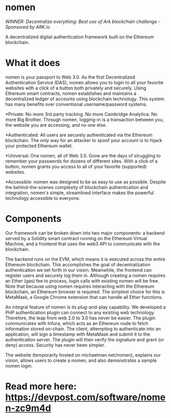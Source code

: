 # nomen
*WINNER: Decentralize everything: Best use of Ark blockchain challenge - Sponsored by ARK.io*

A decentralized digital authentication framework built on the Ethereum blockchain.

# What it does
nomen is your passport to Web 3.0. As the first Decentralized Authentication Service (DAS), nomen allows you to login to all your favorite websites with a click of a button both privately and securely. Using Ethereum smart contracts, nomen establishes and maintains a decentralized ledger of accounts using blockchain technology. This system has many benefits over conventional username/password systems.

*Private: No more 3rd party tracking. No more Cambridge Analytica. No more Big Brother. Through nomen, logging-in is a transaction between you, the website you are accessing, and no one else.

*Authenticated: All users are securely authenticated via the Ethereum blockchain. The only way for an attacker to spoof your account is to hijack your protected Ethereum wallet.

*Universal: One nomen, all of Web 3.0. Gone are the days of struggling to remember your passwords for dozens of different sites. With a click of a button, nomen grants you access to all of your favorite (supported) websites.

*Accessible: nomen was designed to be as easy to use as possible. Despite the behind-the-scenes complexity of blockchain authentication and integration, nomen's simple, streamlined interface makes the powerful technology accessible to everyone.

# Components
Our framework can be broken down into two major components: a backend served by a Solidity smart contract running on the Ethereum Virtual Machine, and a frontend that uses the web3 API to communicate with the blockchain.

The backend runs on the EVM, which means it is executed across the entire Ethereum blockchain. This accomplishes the goal of decentralization authentication we set forth in our vision. Meanwhile, the frontend can register users and securely log them in. Although creating a nomen requires an Ether (gas) fee to process, login calls with existing nomen will be free. Note that because using nomen requires interacting with the Ethereum blockchain, an Ethereum browser is required. The simplest choice for this is MetaMask, a Google Chrome extension that can handle all Ether functions.

An integral feature of nomen is its plug-and-play capability. We developed a PHP authentication plugin can connect to any existing web technology. Therefore, the leap from web 2.0 to 3.0 has never be easier. The plugin communicates with Infura, which acts as an Ethereum node to fetch information stored on-chain. The client, attempting to authenticate into an application, will sign a timestamp with MetaMask and submit it to the authentication server. The plugin will then verify the signature and grant (or deny) access. Security has never been simpler.

The website (temporarily hosted on michaelman.net/nomen), explains our vision, allows users to create a nomen, and also demonstrates a sample nomen login.

# Read more here: https://devpost.com/software/nomen-zc9m4d